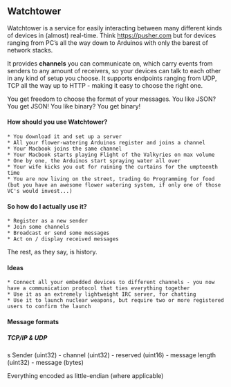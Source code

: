 ## Watchtower

Watchtower is a service for easily interacting between many different kinds of devices in (almost) real-time. Think https://pusher.com but for devices ranging from PC’s all the way down to Arduinos with only the barest of network stacks.

It provides **channels** you can communicate on, which carry events from senders to any amount of receivers, so your devices can talk to each other in any kind of setup you choose. It supports endpoints ranging from UDP, TCP all the way up to HTTP - making it easy to choose the right one.

You get freedom to choose the format of your messages. You like JSON? You get JSON! You like binary? You get binary!

#### How should you use Watchtower?

	* You download it and set up a server
	* All your flower-watering Arduinos register and joins a channel
	* Your Macbook joins the same channel
	* Your Macbook starts playing Flight of the Valkyries on max volume
	* One by one, the Arduinos start spraying water all over
	* Your wife kicks you out for ruining the curtains for the umpteenth time
	* You are now living on the street, trading Go Programming for food (but you have an awesome flower watering system, if only one of those VC's would invest...)

#### So how do I actually use it?

	* Register as a new sender
	* Join some channels
	* Broadcast or send some messages
	* Act on / display received messages

The rest, as they say, is history.

#### Ideas

	* Connect all your embedded devices to different channels - you now have a communication protocol that ties everything together
	* Use it as an extremely lightweight IRC server, for chatting
	* Use it to launch nuclear weapons, but require two or more registered users to confirm the launch

#### Message formats

##### TCP/IP & UDP
s
	Sender (uint32) - channel (uint32) - reserved (uint16) - message length (uint32) - message (bytes)

Everything encoded as little-endian (where applicable)

